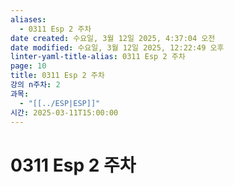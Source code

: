 ```yaml
---
aliases:
  - 0311 Esp 2 주차
date created: 수요일, 3월 12일 2025, 4:37:04 오전
date modified: 수요일, 3월 12일 2025, 12:22:49 오후
linter-yaml-title-alias: 0311 Esp 2 주차
page: 10
title: 0311 Esp 2 주차
강의 n주차: 2
과목:
  - "[[../ESP|ESP]]"
시간: 2025-03-11T15:00:00
---
```


# 0311 Esp 2 주차
